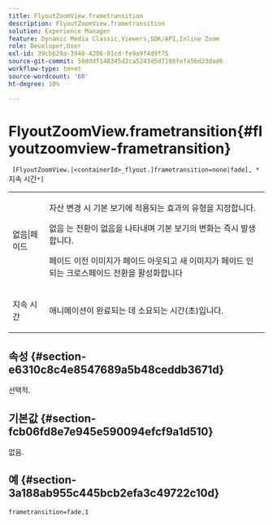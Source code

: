 ```yaml
---
title: FlyoutZoomView.frametransition
description: FlyoutZoomView.frametransition
solution: Experience Manager
feature: Dynamic Media Classic,Viewers,SDK/API,Inline Zoom
role: Developer,User
exl-id: 39cb629a-3940-4206-91cd-fe9a9f4d9f75
source-git-commit: 50dddf148345d2ca5243d5d7108fefa56d23dad6
workflow-type: tm+mt
source-wordcount: '60'
ht-degree: 10%

---
```


# FlyoutZoomView.frametransition{#flyoutzoomview-frametransition}

` [FlyoutZoomView.|<containerId>_flyout.]frametransition=none|fade[, *`지속 시간`*]`

<table id="table_FC34B37AACFB4E92A37E1D2D93D5F0D2"> 
 <tbody> 
  <tr> 
   <td colname="col1"> <p> <span class="codeph"> 없음|페이드</span> </p> </td> 
   <td colname="col2"> <p> </p> <p> 자산 변경 시 기본 보기에 적용되는 효과의 유형을 지정합니다. </p> <p><span class="codeph"> 없음</span> 는 전환이 없음을 나타내며 기본 보기의 변화는 즉시 발생합니다. </p> <p><span class="codeph"> 페이드</span> 이전 이미지가 페이드 아웃되고 새 이미지가 페이드 인되는 크로스페이드 전환을 활성화합니다 </p> <p> </p> </td> 
  </tr> 
  <tr> 
   <td colname="col1"> <p><span class="codeph"><span class="varname"> 지속 시간</span></span> </p> </td> 
   <td colname="col2"> <p> 애니메이션이 완료되는 데 소요되는 시간(초)입니다. </p> </td> 
  </tr> 
 </tbody> 
</table>

## 속성 {#section-e6310c8c4e8547689a5b48ceddb3671d}

선택적.

## 기본값 {#section-fcb06fd8e7e945e590094efcf9a1d510}

없음.

## 예 {#section-3a188ab955c445bcb2efa3c49722c10d}

`frametransition=fade,1`
